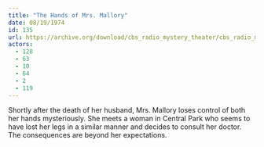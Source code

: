 ```yaml
---
title: "The Hands of Mrs. Mallory"
date: 08/19/1974
id: 135
url: https://archive.org/download/cbs_radio_mystery_theater/cbs_radio_mystery_theater-0101-0150.zip/cbs_radio_mystery_theater-0101-0150%2Fcbsrmt_0135_the_hands_of_mrs_mallory.mp3
actors:
  - 128
  - 63
  - 10
  - 64
  - 2
  - 119
---
```

Shortly after the death of her husband, Mrs. Mallory loses control of both her hands mysteriously. She meets a woman in Central Park who seems to have lost her legs in a similar manner and decides to consult her doctor. The consequences are beyond her expectations.